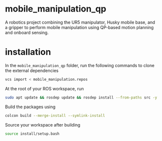 # mobile_manipulation_qp
A robotics project combining the UR5 manipulator, Husky mobile base, and a gripper to perform mobile manipulation using QP-based motion planning and onboard sensing.


# installation
In the `mobile_manipulation_qp` folder, run the following commands to clone the external dependencies
```bash
vcs import < mobile_manipulation.repos
```


At the root of your ROS workspace, run
```bash
sudo apt update && rosdep update && rosdep install --from-paths src -y --ignore-src
```

Build the packages using
```bash
colcon build --merge-install --symlink-install
```

Source your workspace after building
```bash
source install/setup.bash
```

